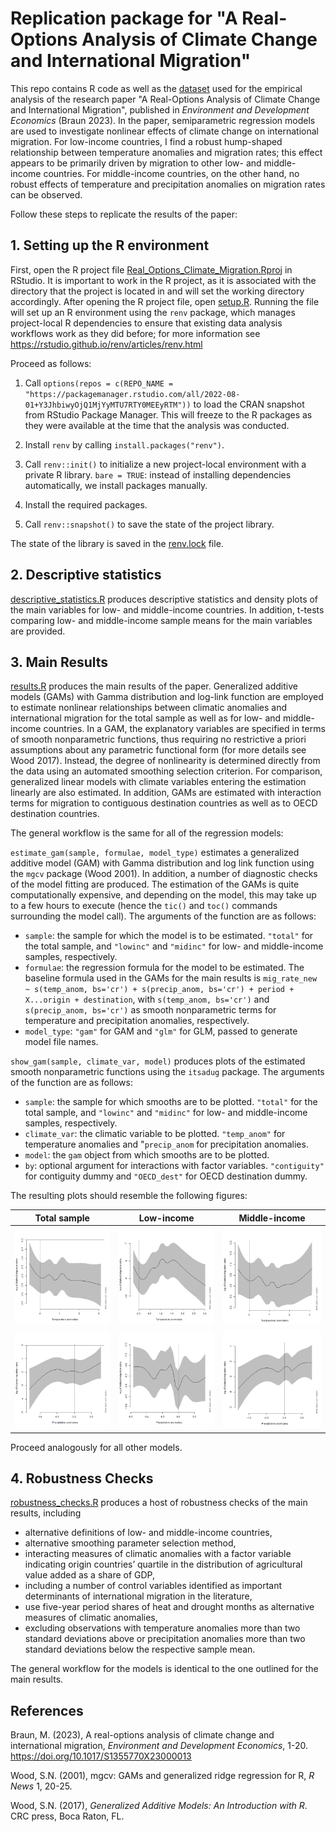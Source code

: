 # Replication package for "A Real-Options Analysis of Climate Change and International Migration"

This repo contains R code as well as the [dataset](prepared/Dataset_final.csv) used for the empirical analysis of the research paper "A Real-Options Analysis of Climate Change and International Migration", published in *Environment and Development Economics* (Braun 2023).
In the paper, semiparametric regression models are used to investigate nonlinear effects of climate change on international migration. For low-income countries, I find a robust hump-shaped relationship between temperature anomalies and migration rates; this effect appears to be primarily driven by migration to other low- and middle-income countries. For middle-income countries, on the other hand, no robust effects of temperature and precipitation anomalies on migration rates can be observed.

Follow these steps to replicate the results of the paper:

## 1. Setting up the R environment

First, open the R project file [Real_Options_Climate_Migration.Rproj](Real_Options_Climate_Migration.Rproj) in RStudio. It is important to work in the R project, as it is associated with the directory that the project is located in and will set the working directory accordingly.
After opening the R project file, open [setup.R](setup.R). Running the file will set up an R environment using the `renv` package, which manages project-local R dependencies to ensure that existing data analysis workflows work as they did before;
for more information see https://rstudio.github.io/renv/articles/renv.html

Proceed as follows:

1. Call `options(repos = c(REPO_NAME = "https://packagemanager.rstudio.com/all/2022-08-01+Y3JhbiwyOjQ1MjYyMTU7RTY0MEEyRTM"))`
to load the CRAN snapshot from RStudio Package Manager. This will freeze to the R packages as they were available at the time that the analysis was conducted.

2. Install `renv` by calling `install.packages("renv")`.

3. Call `renv::init()` to initialize a new project-local environment with a private R library.
`bare = TRUE`: instead of installing dependencies automatically, we install packages manually.

4. Install the required packages.

5. Call `renv::snapshot()` to save the state of the project library.

The state of the library is saved in the [renv.lock](renv.lock) file.

## 2. Descriptive statistics

[descriptive_statistics.R](scripts/descriptive_statistics.R) produces descriptive statistics and density plots of the main variables for low- and middle-income countries.
In addition, t-tests comparing low- and middle-income sample means for the main variables are provided.

## 3. Main Results

[results.R](scripts/results.R) produces the main results of the paper. Generalized additive models (GAMs) with Gamma distribution and log-link function are employed to estimate nonlinear relationships between climatic anomalies and international migration for the total sample as well as for low- and middle-income countries. In a GAM, the explanatory variables are specified in terms of smooth nonparametric functions, thus requiring no restrictive a priori assumptions about any parametric functional form (for more details see Wood 2017). Instead, the degree of nonlinearity is determined directly from the data using an automated smoothing selection criterion. For comparison, generalized linear models with climate variables entering the estimation linearly are also estimated. In addition, GAMs are estimated with interaction terms for migration to contiguous destination countries as well as to OECD destination countries.

The general workflow is the same for all of the regression models:

`estimate_gam(sample, formulae, model_type)` estimates a generalized additive model (GAM) with Gamma distribution and log link function using the `mgcv` package (Wood 2001). In addition, a number of diagnostic checks of the model fitting are produced. The estimation of the GAMs is quite computationally expensive, and depending on the model, this may take up to a few hours to execute (hence the `tic()` and `toc()` commands surrounding the model call). The arguments of the function are as follows:
  - `sample`: the sample for which the model is to be estimated. `"total"` for the total sample, and `"lowinc"` and `"midinc"` for low- and middle-income samples, respectively.
  - `formulae`: the regression formula for the model to be estimated. The baseline formula used in the GAMs for the main results is ```mig_rate_new ~ s(temp_anom, bs='cr') + s(precip_anom, bs='cr') + period + X...origin + destination```, with `s(temp_anom, bs='cr')` and `s(precip_anom, bs='cr')` as smooth nonparametric terms for temperature and precipitation anomalies, respectively.
  - `model_type`: `"gam"` for GAM and `"glm"` for GLM, passed to generate model file names.

`show_gam(sample, climate_var, model)` produces plots of the estimated smooth nonparametric functions using the `itsadug` package. The arguments of the function are as follows:
- `sample`: the sample for which smooths are to be plotted. `"total"` for the total sample, and `"lowinc"` and `"midinc"` for low- and middle-income samples, respectively.
- `climate_var`: the climatic variable to be plotted. `"temp_anom"` for temperature anomalies and "`precip_anom` for precipitation anomalies.
- `model`: the `gam` object from which smooths are to be plotted.
- `by`: optional argument for interactions with factor variables. `"contiguity"` for contiguity dummy and `"OECD_dest"` for OECD destination dummy.

The resulting plots should resemble the following figures:

|Total sample|Low-income|Middle-income|
|----|----|----|
|![gam_temp_anom_total](figures/main_results/gam_temp_anom_total.png)|![gam_temp_anom_lowinc](figures/main_results/gam_temp_anom_lowinc.png)|![gam_temp_anom_midinc](figures/main_results/gam_temp_anom_midinc.png)|
|![gam_precip_anom_total](figures/main_results/gam_precip_anom_total.png)|![gam_precip_anom_lowinc](figures/main_results/gam_precip_anom_lowinc.png)|![gam_precip_anom_midinc](figures/main_results/gam_precip_anom_midinc.png)|

Proceed analogously for all other models.

## 4. Robustness Checks

[robustness_checks.R](scripts/robustness_checks.R) produces a host of robustness checks of the main results, including

- alternative definitions of low- and middle-income countries,
- alternative smoothing parameter selection method,
- interacting measures of climatic anomalies with a factor variable indicating origin countries’ quartile in the distribution of agricultural value added as a share of GDP,
- including a number of control variables identified as important determinants of international migration in the literature,
- use five-year period shares of heat and drought months as alternative measures of climatic anomalies,
- excluding observations with temperature anomalies more than two standard deviations above or precipitation anomalies more than two standard deviations below the respective sample mean.

The general workflow for the models is identical to the one outlined for the main results.

## References

Braun, M. (2023), A real-options analysis of climate change and international migration, *Environment and Development Economics*, 1-20. https://doi.org/10.1017/S1355770X23000013

Wood, S.N. (2001), mgcv: GAMs and generalized ridge regression for R, *R News* 1, 20-25.

Wood, S.N. (2017), *Generalized Additive Models: An Introduction with R*. CRC press, Boca Raton, FL.
